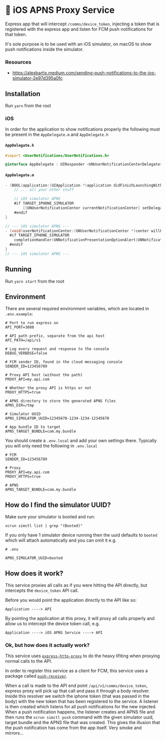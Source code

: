 # 📲 iOS APNS Proxy Service

Express app that will intercept `/comms/device_token`, injecting a token that is registered with the express app and listen for FCM push notifications for that token.

It's sole purpose is to be used with an iOS simulator, on macOS to show push notifications inside the simulator.

### Resources

 - https://alexbartis.medium.com/sending-push-notifications-to-the-ios-simulator-2e97d395a0fc

## Installation

Run `yarn` from the root

### iOS
In order for the application to show notifications properly the following must be present in the `AppDelegate.m` and `AppDelegate.h`
#### `AppDelegate.h`

```Objective-C
#import <UserNotifications/UserNotifications.h>

@interface AppDelegate : UIResponder <UNUserNotificationCenterDelegate>
```

#### `AppDelegate.m`
```Objective-C
- (BOOL)application:(UIApplication *)application didFinishLaunchingWithOptions:(NSDictionary *)launchOptions {
    // ... all your other stuff

    // iOS simulator APNS
    #if TARGET_IPHONE_SIMULATOR
        [[UNUserNotificationCenter currentNotificationCenter] setDelegate:self];
    #endif
}

// --- iOS simulator APNS ---
- (void)userNotificationCenter:(UNUserNotificationCenter *)center willPresentNotification:(UNNotification *)notification withCompletionHandler:(void (^)(UNNotificationPresentationOptions options))completionHandler {
  #if TARGET_IPHONE_SIMULATOR
    completionHandler(UNNotificationPresentationOptionAlert|UNNotificationPresentationOptionBanner);
  #endif
}
// --- iOS simulator APNS ---
```

## Running

Run `yarn start` from the root

## Environment

There are several required environment variables, which are located in `.env.example`:

```
# Port to run express on
API_PORT=3080

# API path prefix, separate from the api host
API_PATH=/api/v1

# Log every request and response to the console
DEBUG_VERBOSE=false

# FCM sender ID, found in the cloud messaging console
SENDER_ID=123456789

# Proxy API host (without the path)
PROXY_API=my.api.com

# Whether the proxy API is https or not
PROXY_HTTPS=true

# APNS directory to store the generated APNS files
APNS_DIR=/tmp

# Simulator UUID
APNS_SIMULATOR_UUID=12345678-1234-1234-12345678

# App bundle ID to target
APNS_TARGET_BUNDLE=com.my.bundle
```

You should create a `.env.local` and add your own settings there.  Typically you will only need the following in `.env.local`

```
# FCM
SENDER_ID=123456789

# Proxy
PROXY_API=my.api.com
PROXY_HTTPS=true

# APNS
APNS_TARGET_BUNDLE=com.my.bundle
```

## How do I find the simulator UUID?
Make sure your simulator is booted and run:

```
xcrun simctl list | grep "(Booted)"
```

If you only have 1 simulator device running then the uuid defaults to `booted` which will attach automatically and you can omit it e.g.

```
# .env

APNS_SIMULATOR_UUID=booted
```

## How does it work?

This service proxies all calls as if you were hitting the API directly, but intercepts the `device_token` API call.

Before you would point the application directly to the API like so:

```
Application ----> API
```

By pointing the application at this proxy, it will proxy all calls properly and allow us to intercept the device token call, e.g.

```
Application ----> iOS APNS Service ----> API
```

### Ok, but how does it actually work?

This service uses [`express-http-proxy`](https://www.npmjs.com/package/express-http-proxy) to do the heavy lifiting when proxying normal calls to the API.

In order to register this service as a client for FCM, this service uses a package called [`push-receiver`](https://www.npmjs.com/package/push-receiver).

When a call is made to the API end point `/api/v1/comms/device_token`, express proxy will pick up that call and pass it through a body resolver.  Inside this resolver we switch the iphone token (that was passed in the body) with the new token that has been registered to the service.  A listener is then created which listens for all push notifications for the new injected.  When a push notification happens, the listener creates and APNS file and then runs the `xcrun simctl push` command with the given simulator uuid, target bundle and the APNS file that was created.  This gives the illusion that the push notification has come from the app itself. Very smoke and mirrors...
